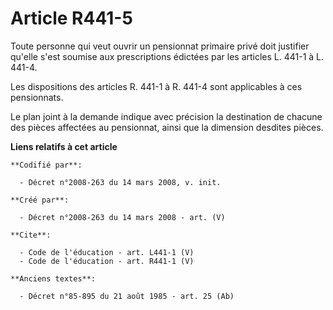 # Article R441-5

Toute personne qui veut ouvrir un pensionnat primaire privé doit justifier qu'elle s'est soumise aux prescriptions édictées
par les articles L. 441-1 à L. 441-4. 

Les dispositions des articles R. 441-1 à R. 441-4 sont applicables à ces pensionnats. 

Le plan joint à la demande indique avec précision la destination de chacune des pièces affectées au pensionnat, ainsi que la
dimension desdites pièces.

**Liens relatifs à cet article**

	**Codifié par**:

	  - Décret n°2008-263 du 14 mars 2008, v. init.

	**Créé par**:

	  - Décret n°2008-263 du 14 mars 2008 - art. (V)

	**Cite**:

	  - Code de l'éducation - art. L441-1 (V)
	  - Code de l'éducation - art. R441-1 (V)

	**Anciens textes**:

	  - Décret n°85-895 du 21 août 1985 - art. 25 (Ab)
